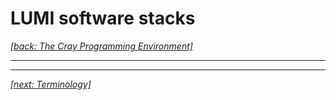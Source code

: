 # LUMI software stacks

*[[back: The Cray Programming Environment]](1_03_CPE.md)*

---







    
---

*[[next: Terminology]](1_05_terminology.md)*

